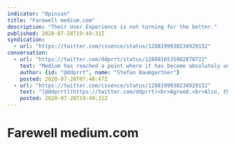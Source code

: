 ```yaml
---
indicator: "Opinion"
title: "Farewell medium.com"
description: "Their User Experience is not turning for the better."
published: 2020-07-28T19:49:31Z
syndication:
  - url: "https://twitter.com/cssence/status/1288199930234929152"
conversation:
  - url: "https://twitter.com/ddprrt/status/1288016535982878722"
    text: "Medium has reached a point where it has become absolutely unusable for me.<br><br>I’m either screamed at with sign-up pop-ups or not allowed to read content without a sign-up at all.<br><br>I really urge tech folks to not publish their stuff on this site. There are better ways to do that."
    author: {id: "@ddprrt", name: "Stefan Baumgartner"}
    posted: 2020-07-28T07:40:47Z
  - url: "https://twitter.com/cssence/status/1288199930234929152"
    text: "[@ddprrt](https://twitter.com/ddprrt)<br>Agreed.<br>Also, this made me realize that I pulled the plug on Medium a year ago.<br>Time flies.<br>[cssence.com/2019/leaving-social-sites](/2019/leaving-social-sites)"
    posted: 2020-07-28T19:49:31Z
---
```


# Farewell medium.com
